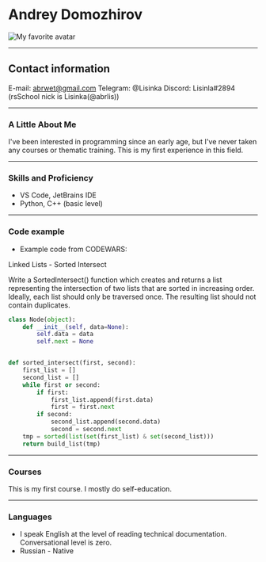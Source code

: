 # Andrey Domozhirov

![My favorite avatar](https://cdn.rs.school/abrlis.png?size=192)

---

## Contact information

E-mail: abrwet@gmail.com
Telegram: @Lisinka
Discord: Lisinla#2894 (rsSchool nick is Lisinka(@abrlis))

---

### A Little About Me

I've been interested in programming since an early age, but I've never taken any courses or thematic training. This is my first experience in this field.

---

### Skills and Proficiency

- VS Code, JetBrains IDE
- Python, C++ (basic level)

---

### Code example

- Example code from CODEWARS:

Linked Lists - Sorted Intersect

Write a SortedIntersect() function which creates and returns a list representing the intersection of two lists that are sorted in increasing order. Ideally, each list should only be traversed once. The resulting list should not contain duplicates.

```python
class Node(object):
    def __init__(self, data=None):
        self.data = data
        self.next = None


def sorted_intersect(first, second):
    first_list = []
    second_list = []
    while first or second:
        if first:
            first_list.append(first.data)
            first = first.next
        if second:
            second_list.append(second.data)
            second = second.next
    tmp = sorted(list(set(first_list) & set(second_list)))
    return build_list(tmp)
```
---

### Courses

This is my first course. I mostly do self-education.

---

### Languages

- I speak English at the level of reading technical documentation. Conversational level is zero.
- Russian - Native
  